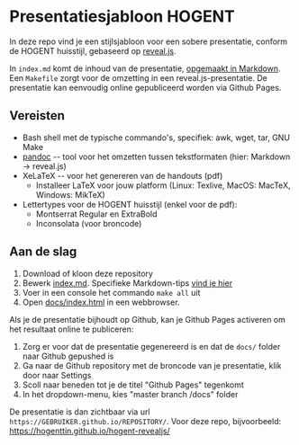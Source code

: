 # Presentatiesjabloon HOGENT

In deze repo vind je een stijlsjabloon voor een sobere presentatie, conform de HOGENT huisstijl, gebaseerd op [reveal.js](https://revealjs.com/).

In `index.md` komt de inhoud van de presentatie, [opgemaakt in Markdown](https://github.com/jgm/pandoc/wiki/Using-pandoc-to-produce-reveal.js-slides). Een `Makefile` zorgt voor de omzetting in een reveal.js-presentatie. De presentatie kan eenvoudig online gepubliceerd worden via Github Pages.

## Vereisten

- Bash shell met de typische commando's, specifiek: awk, wget, tar, GNU Make
- [pandoc](https://pandoc.org/) -- tool voor het omzetten tussen tekstformaten (hier: Markdown -> reveal.js)
- XeLaTeX -- voor het genereren van de handouts (pdf)
    - Installeer LaTeX voor jouw platform (Linux: Texlive, MacOS: MacTeX, Windows: MikTeX)
- Lettertypes voor de HOGENT huisstijl (enkel voor de pdf):
    - Montserrat Regular en ExtraBold
    - Inconsolata (voor broncode)

## Aan de slag

1. Download of kloon deze repository
2. Bewerk [index.md](index.md). Specifieke Markdown-tips [vind je hier](https://github.com/jgm/pandoc/wiki/Using-pandoc-to-produce-reveal.js-slides)
3. Voer in een console het commando `make all` uit
4. Open [docs/index.html](docs/index.html) in een webbrowser.

Als je de presentatie bijhoudt op Github, kan je Github Pages activeren om het resultaat online te publiceren:

1. Zorg er voor dat de presentatie gegenereerd is en dat de `docs/` folder naar Github gepushed is
2. Ga naar de Github repository met de broncode van je presentatie, klik door naar Settings
3. Scoll naar beneden tot je de titel "Github Pages" tegenkomt
4. In het dropdown-menu, kies "master branch /docs" folder

De presentatie is dan zichtbaar via url `https://GEBRUIKER.github.io/REPOSITORY/`. Voor deze repo, bijvoorbeeld: <https://hogenttin.github.io/hogent-revealjs/>
